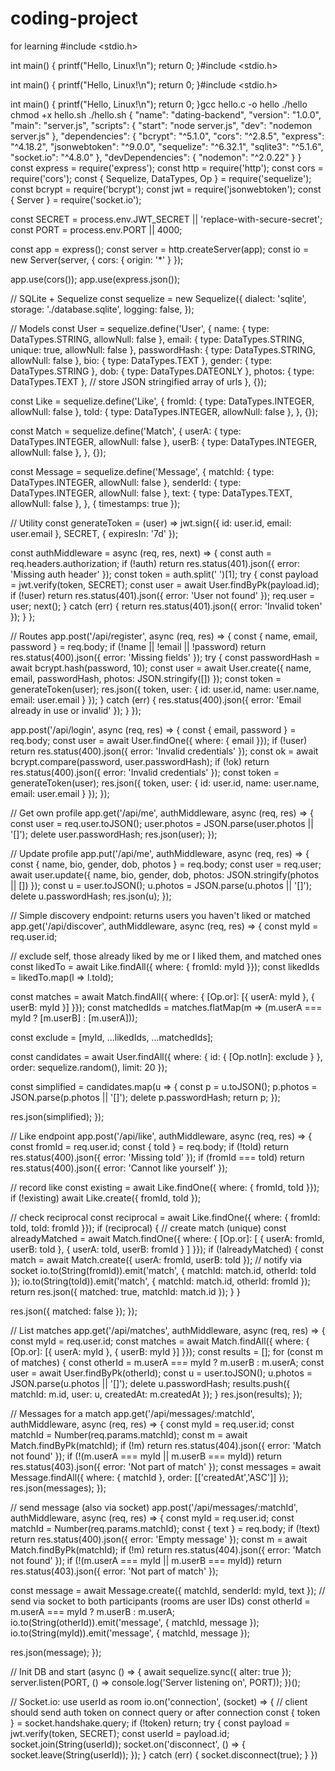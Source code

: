 # coding-project
for learning 
#include <stdio.h>

int main() {
    printf("Hello, Linux!\n");
    return 0;
}#include <stdio.h>

int main() {
    printf("Hello, Linux!\n");
    return 0;
}#include <stdio.h>

int main() {
    printf("Hello, Linux!\n");
    return 0;
}gcc hello.c -o hello
./hello
chmod +x hello.sh
./hello.sh
{
  "name": "dating-backend",
  "version": "1.0.0",
  "main": "server.js",
  "scripts": {
    "start": "node server.js",
    "dev": "nodemon server.js"
  },
  "dependencies": {
    "bcrypt": "^5.1.0",
    "cors": "^2.8.5",
    "express": "^4.18.2",
    "jsonwebtoken": "^9.0.0",
    "sequelize": "^6.32.1",
    "sqlite3": "^5.1.6",
    "socket.io": "^4.8.0"
  },
  "devDependencies": {
    "nodemon": "^2.0.22"
  }
}
const express = require('express');
const http = require('http');
const cors = require('cors');
const { Sequelize, DataTypes, Op } = require('sequelize');
const bcrypt = require('bcrypt');
const jwt = require('jsonwebtoken');
const { Server } = require('socket.io');

const SECRET = process.env.JWT_SECRET || 'replace-with-secure-secret';
const PORT = process.env.PORT || 4000;

const app = express();
const server = http.createServer(app);
const io = new Server(server, { cors: { origin: '*' } });

app.use(cors());
app.use(express.json());

// SQLite + Sequelize
const sequelize = new Sequelize({
  dialect: 'sqlite',
  storage: './database.sqlite',
  logging: false,
});

// Models
const User = sequelize.define('User', {
  name: { type: DataTypes.STRING, allowNull: false },
  email: { type: DataTypes.STRING, unique: true, allowNull: false },
  passwordHash: { type: DataTypes.STRING, allowNull: false },
  bio: { type: DataTypes.TEXT },
  gender: { type: DataTypes.STRING },
  dob: { type: DataTypes.DATEONLY },
  photos: { type: DataTypes.TEXT }, // store JSON stringified array of urls
}, {});

const Like = sequelize.define('Like', {
  fromId: { type: DataTypes.INTEGER, allowNull: false },
  toId: { type: DataTypes.INTEGER, allowNull: false },
}, {});

const Match = sequelize.define('Match', {
  userA: { type: DataTypes.INTEGER, allowNull: false },
  userB: { type: DataTypes.INTEGER, allowNull: false },
}, {});

const Message = sequelize.define('Message', {
  matchId: { type: DataTypes.INTEGER, allowNull: false },
  senderId: { type: DataTypes.INTEGER, allowNull: false },
  text: { type: DataTypes.TEXT, allowNull: false },
}, { timestamps: true });

// Utility
const generateToken = (user) => jwt.sign({ id: user.id, email: user.email }, SECRET, { expiresIn: '7d' });

const authMiddleware = async (req, res, next) => {
  const auth = req.headers.authorization;
  if (!auth) return res.status(401).json({ error: 'Missing auth header' });
  const token = auth.split(' ')[1];
  try {
    const payload = jwt.verify(token, SECRET);
    const user = await User.findByPk(payload.id);
    if (!user) return res.status(401).json({ error: 'User not found' });
    req.user = user;
    next();
  } catch (err) {
    return res.status(401).json({ error: 'Invalid token' });
  }
};

// Routes
app.post('/api/register', async (req, res) => {
  const { name, email, password } = req.body;
  if (!name || !email || !password) return res.status(400).json({ error: 'Missing fields' });
  try {
    const passwordHash = await bcrypt.hash(password, 10);
    const user = await User.create({ name, email, passwordHash, photos: JSON.stringify([]) });
    const token = generateToken(user);
    res.json({ token, user: { id: user.id, name: user.name, email: user.email } });
  } catch (err) {
    res.status(400).json({ error: 'Email already in use or invalid' });
  }
});

app.post('/api/login', async (req, res) => {
  const { email, password } = req.body;
  const user = await User.findOne({ where: { email }});
  if (!user) return res.status(400).json({ error: 'Invalid credentials' });
  const ok = await bcrypt.compare(password, user.passwordHash);
  if (!ok) return res.status(400).json({ error: 'Invalid credentials' });
  const token = generateToken(user);
  res.json({ token, user: { id: user.id, name: user.name, email: user.email } });
});

// Get own profile
app.get('/api/me', authMiddleware, async (req, res) => {
  const user = req.user.toJSON();
  user.photos = JSON.parse(user.photos || '[]');
  delete user.passwordHash;
  res.json(user);
});

// Update profile
app.put('/api/me', authMiddleware, async (req, res) => {
  const { name, bio, gender, dob, photos } = req.body;
  const user = req.user;
  await user.update({ name, bio, gender, dob, photos: JSON.stringify(photos || []) });
  const u = user.toJSON();
  u.photos = JSON.parse(u.photos || '[]');
  delete u.passwordHash;
  res.json(u);
});

// Simple discovery endpoint: returns users you haven't liked or matched
app.get('/api/discover', authMiddleware, async (req, res) => {
  const myId = req.user.id;

  // exclude self, those already liked by me or I liked them, and matched ones
  const likedTo = await Like.findAll({ where: { fromId: myId }});
  const likedIds = likedTo.map(l => l.toId);

  const matches = await Match.findAll({ where: { [Op.or]: [{ userA: myId }, { userB: myId }] }});
  const matchedIds = matches.flatMap(m => (m.userA === myId ? [m.userB] : [m.userA]));

  const exclude = [myId, ...likedIds, ...matchedIds];

  const candidates = await User.findAll({
    where: { id: { [Op.notIn]: exclude } },
    order: sequelize.random(),
    limit: 20
  });

  const simplified = candidates.map(u => {
    const p = u.toJSON();
    p.photos = JSON.parse(p.photos || '[]');
    delete p.passwordHash;
    return p;
  });

  res.json(simplified);
});

// Like endpoint
app.post('/api/like', authMiddleware, async (req, res) => {
  const fromId = req.user.id;
  const { toId } = req.body;
  if (!toId) return res.status(400).json({ error: 'Missing toId' });
  if (fromId === toId) return res.status(400).json({ error: 'Cannot like yourself' });

  // record like
  const existing = await Like.findOne({ where: { fromId, toId }});
  if (!existing) await Like.create({ fromId, toId });

  // check reciprocal
  const reciprocal = await Like.findOne({ where: { fromId: toId, toId: fromId }});
  if (reciprocal) {
    // create match (unique)
    const alreadyMatched = await Match.findOne({ where: {
      [Op.or]: [
        { userA: fromId, userB: toId },
        { userA: toId, userB: fromId }
      ]
    }});
    if (!alreadyMatched) {
      const match = await Match.create({ userA: fromId, userB: toId });
      // notify via socket
      io.to(String(fromId)).emit('match', { matchId: match.id, otherId: toId });
      io.to(String(toId)).emit('match', { matchId: match.id, otherId: fromId });
      return res.json({ matched: true, matchId: match.id });
    }
  }

  res.json({ matched: false });
});

// List matches
app.get('/api/matches', authMiddleware, async (req, res) => {
  const myId = req.user.id;
  const matches = await Match.findAll({ where: { [Op.or]: [{ userA: myId }, { userB: myId }] }});
  const results = [];
  for (const m of matches) {
    const otherId = m.userA === myId ? m.userB : m.userA;
    const user = await User.findByPk(otherId);
    const u = user.toJSON(); u.photos = JSON.parse(u.photos || '[]'); delete u.passwordHash;
    results.push({ matchId: m.id, user: u, createdAt: m.createdAt });
  }
  res.json(results);
});

// Messages for a match
app.get('/api/messages/:matchId', authMiddleware, async (req, res) => {
  const myId = req.user.id;
  const matchId = Number(req.params.matchId);
  const m = await Match.findByPk(matchId);
  if (!m) return res.status(404).json({ error: 'Match not found' });
  if (!(m.userA === myId || m.userB === myId)) return res.status(403).json({ error: 'Not part of match' });
  const messages = await Message.findAll({ where: { matchId }, order: [['createdAt','ASC']] });
  res.json(messages);
});

// send message (also via socket)
app.post('/api/messages/:matchId', authMiddleware, async (req, res) => {
  const myId = req.user.id;
  const matchId = Number(req.params.matchId);
  const { text } = req.body;
  if (!text) return res.status(400).json({ error: 'Empty message' });
  const m = await Match.findByPk(matchId);
  if (!m) return res.status(404).json({ error: 'Match not found' });
  if (!(m.userA === myId || m.userB === myId)) return res.status(403).json({ error: 'Not part of match' });

  const message = await Message.create({ matchId, senderId: myId, text });
  // send via socket to both participants (rooms are user IDs)
  const otherId = m.userA === myId ? m.userB : m.userA;
  io.to(String(otherId)).emit('message', { matchId, message });
  io.to(String(myId)).emit('message', { matchId, message });

  res.json(message);
});

// Init DB and start
(async () => {
  await sequelize.sync({ alter: true });
  server.listen(PORT, () => console.log('Server listening on', PORT));
})();

// Socket.io: use userId as room
io.on('connection', (socket) => {
  // client should send auth token on connect query or after connection
  const { token } = socket.handshake.query;
  if (!token) return;
  try {
    const payload = jwt.verify(token, SECRET);
    const userId = payload.id;
    socket.join(String(userId));
    socket.on('disconnect', () => {
      socket.leave(String(userId));
    });
  } catch (err) {
    socket.disconnect(true);
  }
        })
